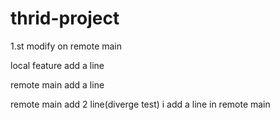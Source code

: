 # thrid-project

1.st modify on remote main

local feature add a line

remote main add a line





remote main add 2 line(diverge test)
i add a line in remote main
